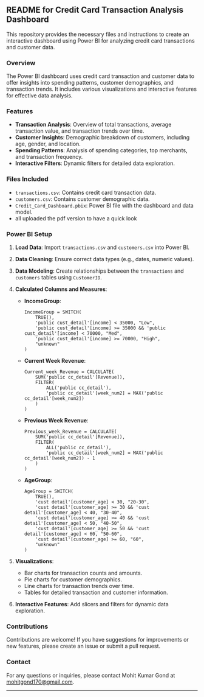 ## README for Credit Card Transaction Analysis Dashboard

This repository provides the necessary files and instructions to create an interactive dashboard using Power BI for analyzing credit card transactions and customer data.

### Overview

The Power BI dashboard uses credit card transaction and customer data to offer insights into spending patterns, customer demographics, and transaction trends. It includes various visualizations and interactive features for effective data analysis.

### Features

- **Transaction Analysis**: Overview of total transactions, average transaction value, and transaction trends over time.
- **Customer Insights**: Demographic breakdown of customers, including age, gender, and location.
- **Spending Patterns**: Analysis of spending categories, top merchants, and transaction frequency.
- **Interactive Filters**: Dynamic filters for detailed data exploration.

### Files Included

- `transactions.csv`: Contains credit card transaction data.
- `customers.csv`: Contains customer demographic data.
- `Credit_Card_Dashboard.pbix`: Power BI file with the dashboard and data model.
- all uploaded the pdf version to have a quick look


### Power BI Setup

1. **Load Data**: Import `transactions.csv` and `customers.csv` into Power BI.
2. **Data Cleaning**: Ensure correct data types (e.g., dates, numeric values).
3. **Data Modeling**: Create relationships between the `transactions` and `customers` tables using `CustomerID`.
4. **Calculated Columns and Measures**:
    - **IncomeGroup**:
      ```DAX
      IncomeGroup = SWITCH(
          TRUE(),
          'public cust_detail'[income] < 35000, "Low",
          'public cust_detail'[income] >= 35000 && 'public cust_detail'[income] < 70000, "Med",
          'public cust_detail'[income] >= 70000, "High",
          "unknown"
      )
      ```
    - **Current Week Revenue**:
      ```DAX
      Current_week_Revenue = CALCULATE(
          SUM('public cc_detail'[Revenue]),
          FILTER(
              ALL('public cc_detail'),
              'public cc_detail'[week_num2] = MAX('public cc_detail'[week_num2])
          )
      )
      ```
    - **Previous Week Revenue**:
      ```DAX
      Previous_week_Revenue = CALCULATE(
          SUM('public cc_detail'[Revenue]),
          FILTER(
              ALL('public cc_detail'),
              'public cc_detail'[week_num2] = MAX('public cc_detail'[week_num2]) - 1
          )
      )
      ```
    - **AgeGroup**:
      ```DAX
      AgeGroup = SWITCH(
          TRUE(),
          'cust detail'[customer_age] < 30, "20-30",
          'cust detail'[customer_age] >= 30 && 'cust detail'[customer_age] < 40, "30-40",
          'cust detail'[customer_age] >= 40 && 'cust detail'[customer_age] < 50, "40-50",
          'cust detail'[customer_age] >= 50 && 'cust detail'[customer_age] < 60, "50-60",
          'cust detail'[customer_age] >= 60, "60",
          "unknown"
      )
      ```
5. **Visualizations**:
    - Bar charts for transaction counts and amounts.
    - Pie charts for customer demographics.
    - Line charts for transaction trends over time.
    - Tables for detailed transaction and customer information.
      
6. **Interactive Features**: Add slicers and filters for dynamic data exploration.



### Contributions

Contributions are welcome! If you have suggestions for improvements or new features, please create an issue or submit a pull request.


### Contact

For any questions or inquiries, please contact Mohit Kumar Gond at mohitgond170@gmail.com.

---

